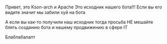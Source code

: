 #
Привет, это Kson-arch и Apache
Это исходник нашего бота!!!
Если вы его видите значит мы забили хуй на бота


А если вы как-то получили наш исходник тогда просьба
НЕ мешайте блять созданию бота и нашему продвижению в сфере IT

Блаблабалапт
